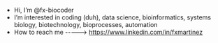 - Hi, I’m @fx-biocoder
- I’m interested in coding (duh), data science, bioinformatics, systems biology, biotechnology, bioprocesses, automation
- How to reach me -----> https://www.linkedin.com/in/fxmartinez

